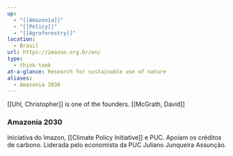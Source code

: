 ```yaml
---
up:
  - "[[Amazonia]]"
  - "[[Policy]]"
  - "[[Agroforestry]]"
location:
  - Brasil
url: https://imazon.org.br/en/
type:
  - think-tank
at-a-glance: Research for sustainable use of nature
aliases:
  - Amazonia 2030
---
```


[[Uhl, Christopher]] is one of the founders.
[[McGrath, David]]

### Amazonia 2030
Iniciativa do Imazon, [[Climate Policy Initiative]] e PUC. Apoiam os créditos de carbono. Liderada pelo economista da PUC Juliano Junqueira Assunção.